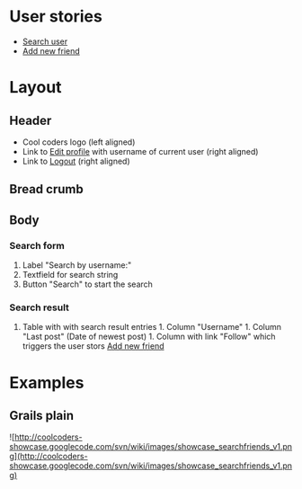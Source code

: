 # User stories #
  * [Search user](UserStorySearchUser.md)
  * [Add new friend](UserStoryAddNewFriend.md)

# Layout #

## Header ##
  * Cool coders logo (left aligned)
  * Link to [Edit profile](PageEditProfile.md) with username of current user (right aligned)
  * Link to [Logout](UserStoryLogout.md) (right aligned)

## Bread crumb ##

## Body ##

### Search form ###
  1. Label "Search by username:"
  1. Textfield for search string
  1. Button "Search" to start the search

### Search result ###
  1. Table with with search result entries
    1. Column "Username"
    1. Column "Last post" (Date of newest post)
    1. Column with link "Follow" which triggers the user stors [Add new friend](UserStoryAddNewFriend.md)

# Examples #

## Grails plain ##

![http://coolcoders-showcase.googlecode.com/svn/wiki/images/showcase_searchfriends_v1.png](http://coolcoders-showcase.googlecode.com/svn/wiki/images/showcase_searchfriends_v1.png)